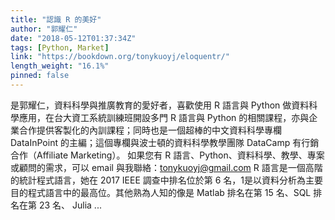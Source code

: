 ```yaml
---
title: "認識 R 的美好"
author: "郭耀仁"
date: "2018-05-12T01:37:34Z"
tags: [Python, Market]
link: "https://bookdown.org/tonykuoyj/eloquentr/"
length_weight: "16.1%"
pinned: false
---
```


是郭耀仁，資料科學與推廣教育的愛好者，喜歡使用 R 語言與 Python 做資料科學應用，在台大資工系統訓練班開設多門 R 語言與 Python 的相關課程，亦與企業合作提供客製化的內訓課程；同時也是一個超棒的中文資料科學專欄 DataInPoint 的主編；這個專欄與波士頓的資料科學教學團隊 DataCamp 有行銷合作（Affiliate Marketing）。 如果您有 R 語言、Python、資料科學、教學、專案或顧問的需求，可以 email 與我聯絡：tonykuoyj@gmail.com R 語言是一個高階的統計程式語言，她在 2017 IEEE 調查中排名位於第 6 名，1是以資料分析為主要目的程式語言中的最高位。其他熟為人知的像是 Matlab 排名在第 15 名、SQL 排名在第 23 名、 Julia ...
